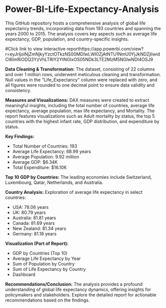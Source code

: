 # Power-BI-Life-Expectancy-Analysis
This GitHub repository hosts a comprehensive analysis of global life expectancy trends, incorporating data from 193 countries and spanning the years 2000 to 2015. The analysis covers key aspects such as average life expectancy, GDP, population, and country-specific insights.

#Click link to view interactive reporthttps://app.powerbi.com/view?r=eyJrIjoiNjZmNjkyYzctOTkzNS00MDIwLWI0ZjAtNTU1NmU0YjJkNDZjIiwidCI6ImRiODQ3YzVhLTRlY2YtNGIxOS05NDk3LTE2MzM5NGIwNDI4OSJ9 

**Data Cleaning & Transformation:**
The dataset, consisting of 22 columns and over 1 million rows, underwent meticulous cleaning and transformation. Null values in the "Life_Expectancy" column were replaced with zero, and all figures were rounded to one decimal point to ensure data validity and consistency.

**Measures and Visualizations:**
DAX measures were created to extract meaningful insights, including the total number of countries, average life expectancy, average population, max life expectancy, and Mortality. The report features visualizations such as Adult mortality by status, the top 5 countries with the highest infant rate, GDP distribution, and expenditure by status.

**Key Findings:**
- Total Number of Countries: 193
- Average Life Expectancy: 68.99 years
- Average Population: 9.92 million
- Average GDP: $6.34K
- Total Expenditure: $16.10K

**Top 10 GDP by Countries:**
The leading economies include Switzerland, Luxembourg, Qatar, Netherlands, and Australia.

**Country Analysis:**
Exploration of average life expectancy in select countries:
- USA: 78.06 years
- UK: 80.79 years
- Australia: 81.81 years
- Canada: 81.69 years
- New Zealand: 81.34 years
- Germany: 81.18 years

**Visualization (Part of Report):**
- GDP by Countries (Top 10)
- Average Life Expectancy by Year
- Sum of Population by Country
- Sum of Life Expectancy by Country
- Dashboard

**Recommendations/Conclusion:**
The analysis provides a profound understanding of global life expectancy dynamics, offering insights for policymakers and stakeholders. Explore the detailed report for actionable recommendations based on the findings.
